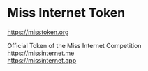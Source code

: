 # Miss Internet Token
https://misstoken.org

Official Token of the Miss Internet Competition<br>
https://missinternet.me<br>
https://missinternet.app
